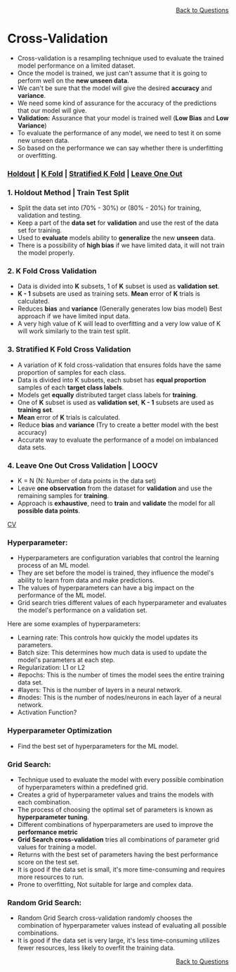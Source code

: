 <p align='right'><a align="right" href="https://github.com/KIRANKUMAR7296/Library/blob/main/Interview.md">Back to Questions</a></p>

# Cross-Validation

- Cross-validation is a resampling technique used to evaluate the trained model performance on a limited dataset.
- Once the model is trained, we just can't assume that it is going to perform well on the **new unseen data**.
- We can't be sure that the model will give the desired **accuracy** and **variance**.
- We need some kind of assurance for the accuracy of the predictions that our model will give. 
- **Validation:** Assurance that your model is trained well (**Low Bias** and **Low Variance**) 
- To evaluate the performance of any model, we need to test it on some new unseen data.
- So based on the performance we can say whether there is underfitting or overfitting.

<h3><a href='#hold'>Holdout</a> | <a href='#kfold'>K Fold</a> | <a href='#skfold'>Stratified K Fold</a> | <a href='#loocv'>Leave One Out</a> </h3>

<h3 name='hold'>1. Holdout Method | Train Test Split</h3>

- Split the data set into (70% - 30%) or (80% - 20%) for training, validation and testing.
- Keep a part of the **data set** for **validation** and use the rest of the data set for training.
- Used to **evaluate** models ability to **generalize** the new **unseen** data.
- There is a possibility of **high bias** if we have limited data, it will not train the model properly.

<h3 name='kfold'>2. K Fold Cross Validation</h3>

- Data is divided into **K** subsets, 1 of **K** subset is used as **validation set**.
- **K - 1** subsets are used as training sets. **Mean** error of **K** trials is calculated.
- Reduces **bias** and **variance** (Generally generates low bias model) Best approach if we have limited input data.
- A very high value of K will lead to overfitting and a very low value of K will work similarly to the train test split.

<h3 name='skfold'>3. Stratified K Fold Cross Validation</h3>

- A variation of K fold cross-validation that ensures folds have the same proportion of samples for each class.
- Data is divided into K subsets, each subset has **equal proportion** samples of each **target class labels**.
- Models get **equally** distributed target class labels for **training**.
- One of **K** subset is used as **validation set**, **K - 1** subsets are used as **training set**.
- **Mean** error of **K** trials is calculated.
- Reduce **bias** and **variance** (Try to create a better model with the best accuracy)
- Accurate way to evaluate the performance of a model on imbalanced data sets.

<h3 name='loocv'>4. Leave One Out Cross Validation | LOOCV</h3>

- K = N (N: Number of data points in the data set)
- Leave **one observation** from the dataset for **validation** and use the remaining samples for **training**.
- Approach is **exhaustive**, need to **train** and **validate** the model for all **possible data points**.

[CV](https://amueller.github.io/ml-training-intro/slides/03-cross-validation-grid-search.html#21)

### **Hyperparameter:**

- Hyperparameters are configuration variables that control the learning process of an ML model.
- They are set before the model is trained, they influence the model's ability to learn from data and make predictions.
- The values of hyperparameters can have a big impact on the performance of the ML model.
- Grid search tries different values of each hyperparameter and evaluates the model's performance on a validation set.

Here are some examples of hyperparameters:

- Learning rate: This controls how quickly the model updates its parameters.
- Batch size: This determines how much data is used to update the model's parameters at each step.
- Regularization: L1 or L2
- #epochs: This is the number of times the model sees the entire training data set.
- #layers: This is the number of layers in a neural network.
- #nodes: This is the number of nodes/neurons in each layer of a neural network.
- Activation Function?

### **Hyperparameter Optimization**

- Find the best set of hyperparameters for the ML model.

### **Grid Search:**

- Technique used to evaluate the model with every possible combination of hyperparameters within a predefined grid.
- Creates a grid of hyperparameter values and trains the models with each combination.
- The process of choosing the optimal set of parameters is known as **hyperparameter tuning**.
- Different combinations of hyperparameters are used to improve the **performance metric**
- **Grid Search cross-validation** tries all combinations of parameter grid values for training a model. 
- Returns with the best set of parameters having the best performance score on the test set.
- It is good if the data set is small, it's more time-consuming and requires more resources to run.
- Prone to overfitting, Not suitable for large and complex data.

### **Random Grid Search:**

- Random Grid Search cross-validation randomly chooses the combination of hyperparameter values instead of evaluating all possible combinations.
- It is good if the data set is very large, it's less time-consuming utilizes fewer resources, less likely to overfit the training data.

<p align='right'><a align="right" href="https://github.com/KIRANKUMAR7296/Library/blob/main/Interview.md">Back to Questions</a></p>
